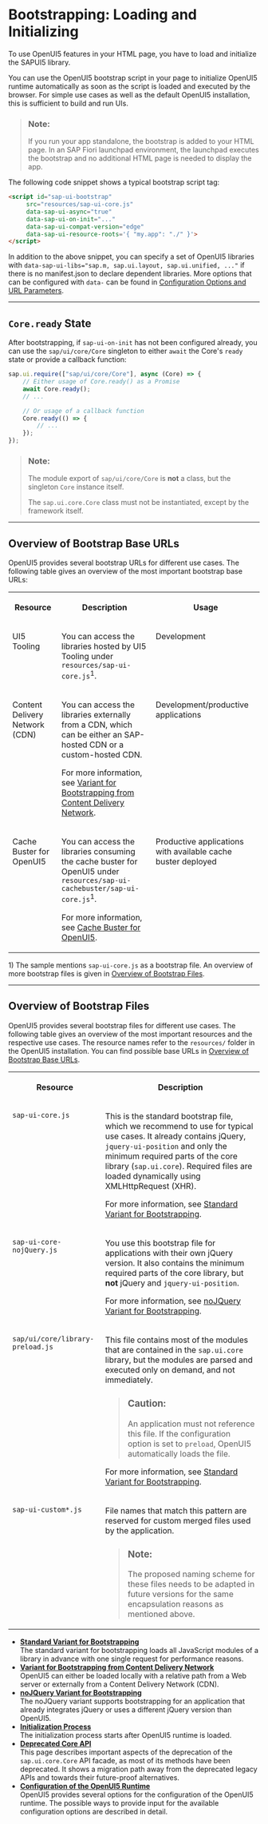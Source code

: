 <!-- loioa04b0d10fb494d1cb722b9e341b584ba -->

# Bootstrapping: Loading and Initializing

To use OpenUI5 features in your HTML page, you have to load and initialize the SAPUI5 library.

You can use the OpenUI5 bootstrap script in your page to initialize OpenUI5 runtime automatically as soon as the script is loaded and executed by the browser. For simple use cases as well as the default OpenUI5 installation, this is sufficient to build and run UIs.

> ### Note:  
> If you run your app standalone, the bootstrap is added to your HTML page. In an SAP Fiori launchpad environment, the launchpad executes the bootstrap and no additional HTML page is needed to display the app.

The following code snippet shows a typical bootstrap script tag:

```html
<script id="sap-ui-bootstrap"
     src="resources/sap-ui-core.js"
     data-sap-ui-async="true"
     data-sap-ui-on-init="..."
     data-sap-ui-compat-version="edge"
     data-sap-ui-resource-roots='{ "my.app": "./" }'>
</script>
```

In addition to the above snippet, you can specify a set of OpenUI5 libraries with `data-sap-ui-libs="sap.m, sap.ui.layout, sap.ui.unified, ..."` if there is no manifest.json to declare dependent libraries. More options that can be configured with `data-` can be found in [Configuration Options and URL Parameters](configuration-options-and-url-parameters-91f2d03.md).

***

<a name="loioa04b0d10fb494d1cb722b9e341b584ba__section_sct_d5h_4bc"/>

## `Core.ready` State

After bootstrapping, if `sap-ui-on-init` has not been configured already, you can use the `sap/ui/core/Core` singleton to either `await` the Core's `ready` state or provide a callback function:

```js
sap.ui.require(["sap/ui/core/Core"], async (Core) => {
    // Either usage of Core.ready() as a Promise
    await Core.ready();
    // ...

    // Or usage of a callback function
    Core.ready(() => {
        // ...
    });
});
```

> ### Note:  
> The module export of `sap/ui/core/Core` is **not** a class, but the singleton `Core` instance itself.
> 
> The `sap.ui.core.Core` class must not be instantiated, except by the framework itself.

***

<a name="loioa04b0d10fb494d1cb722b9e341b584ba__section_OBBU"/>

## Overview of Bootstrap Base URLs

OpenUI5 provides several bootstrap URLs for different use cases. The following table gives an overview of the most important bootstrap base URLs:


<table>
<tr>
<th valign="top">

Resource

</th>
<th valign="top">

Description

</th>
<th valign="top">

Usage

</th>
</tr>
<tr>
<td valign="top">

UI5 Tooling

</td>
<td valign="top">

You can access the libraries hosted by UI5 Tooling under `resources/sap-ui-core.js`<sup>1</sup>.

</td>
<td valign="top">

Development

</td>
</tr>
<tr>
<td valign="top">

Content Delivery Network \(CDN\)

</td>
<td valign="top">

You can access the libraries externally from a CDN, which can be either an SAP-hosted CDN or a custom-hosted CDN.

For more information, see [Variant for Bootstrapping from Content Delivery Network](variant-for-bootstrapping-from-content-delivery-network-2d3eb2f.md).

</td>
<td valign="top">

Development/productive applications

</td>
</tr>
<tr>
<td valign="top">

Cache Buster for OpenUI5 

</td>
<td valign="top">

You can access the libraries consuming the cache buster for OpenUI5 under `resources/sap-ui-cachebuster/sap-ui-core.js`<sup>1</sup>.

For more information, see [Cache Buster for OpenUI5](cache-buster-for-openui5-91f0809.md).

</td>
<td valign="top">

Productive applications with available cache buster deployed

</td>
</tr>
</table>

1\) The sample mentions `sap-ui-core.js` as a bootstrap file. An overview of more bootstrap files is given in [Overview of Bootstrap Files](bootstrapping-loading-and-initializing-a04b0d1.md#loioa04b0d10fb494d1cb722b9e341b584ba__section_OBF).

***

<a name="loioa04b0d10fb494d1cb722b9e341b584ba__section_OBF"/>

## Overview of Bootstrap Files

OpenUI5 provides several bootstrap files for different use cases. The following table gives an overview of the most important resources and the respective use cases. The resource names refer to the `resources/` folder in the OpenUI5 installation. You can find possible base URLs in [Overview of Bootstrap Base URLs](bootstrapping-loading-and-initializing-a04b0d1.md#loioa04b0d10fb494d1cb722b9e341b584ba__section_OBBU).


<table>
<tr>
<th valign="top">

Resource

</th>
<th valign="top">

Description

</th>
</tr>
<tr>
<td valign="top">

`sap-ui-core.js`

</td>
<td valign="top">

This is the standard bootstrap file, which we recommend to use for typical use cases. It already contains jQuery, `jquery-ui-position` and only the minimum required parts of the core library \(`sap.ui.core`\). Required files are loaded dynamically using XMLHttpRequest \(XHR\).

For more information, see [Standard Variant for Bootstrapping](standard-variant-for-bootstrapping-91f1f45.md).

</td>
</tr>
<tr>
<td valign="top">

`sap-ui-core-nojQuery.js`

</td>
<td valign="top">

You use this bootstrap file for applications with their own jQuery version. It also contains the minimum required parts of the core library, but **not** jQuery and `jquery-ui-position`.

For more information, see [noJQuery Variant for Bootstrapping](nojquery-variant-for-bootstrapping-91f1dd0.md).

</td>
</tr>
<tr>
<td valign="top">

`sap/ui/core/library-preload.js`

</td>
<td valign="top">

This file contains most of the modules that are contained in the `sap.ui.core` library, but the modules are parsed and executed only on demand, and not immediately.

> ### Caution:  
> An application must not reference this file. If the configuration option is set to `preload`, OpenUI5 automatically loads the file.

For more information, see [Standard Variant for Bootstrapping](standard-variant-for-bootstrapping-91f1f45.md).

</td>
</tr>
<tr>
<td valign="top">

`sap-ui-custom*.js`

</td>
<td valign="top">

File names that match this pattern are reserved for custom merged files used by the application.

> ### Note:  
> The proposed naming scheme for these files needs to be adapted in future versions for the same encapsulation reasons as mentioned above.



</td>
</tr>
</table>

-   **[Standard Variant for Bootstrapping](standard-variant-for-bootstrapping-91f1f45.md "The standard variant for bootstrapping loads all JavaScript modules of a library in
		advance with one single request for performance reasons.")**  
The standard variant for bootstrapping loads all JavaScript modules of a library in advance with one single request for performance reasons.
-   **[Variant for Bootstrapping from Content Delivery Network](variant-for-bootstrapping-from-content-delivery-network-2d3eb2f.md "OpenUI5 can either be
            loaded locally with a relative path from a Web server or externally from a Content
            Delivery Network (CDN).
    ")**  
OpenUI5 can either be loaded locally with a relative path from a Web server or externally from a Content Delivery Network \(CDN\). 
-   **[noJQuery Variant for Bootstrapping](nojquery-variant-for-bootstrapping-91f1dd0.md "The noJQuery variant supports bootstrapping for an application that already
        integrates jQuery or uses a different jQuery version than OpenUI5.")**  
The noJQuery variant supports bootstrapping for an application that already integrates jQuery or uses a different jQuery version than OpenUI5.
-   **[Initialization Process](initialization-process-91f2c90.md#loio91f2c9076f4d1014b6dd926db0e91070 "The initialization process starts after OpenUI5 runtime is
		loaded.")**  
The initialization process starts after OpenUI5 runtime is loaded.
-   **[Deprecated Core API](deprecated-core-api-798dd9a.md "This page describes important aspects of the deprecation of the sap.ui.core.Core API facade, as most of its
                methods have been deprecated. It shows a migration path away from the deprecated legacy APIs and towards their future-proof
                alternatives.")**  
This page describes important aspects of the deprecation of the `sap.ui.core.Core` API facade, as most of its methods have been deprecated. It shows a migration path away from the deprecated legacy APIs and towards their future-proof alternatives.
-   **[Configuration of the OpenUI5 Runtime](configuration-of-the-openui5-runtime-91f08de.md "OpenUI5 provides several options for the configuration of the OpenUI5 runtime. The possible ways to provide input for the available
		configuration options are described in detail.")**  
OpenUI5 provides several options for the configuration of the OpenUI5 runtime. The possible ways to provide input for the available configuration options are described in detail.

